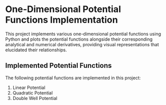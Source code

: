 # One-Dimensional Potential Functions Implementation
This project implements various one-dimensional potential functions using Python and  plots the potential functions alongside their corresponding analytical and numerical derivatives, providing visual representations that elucidated their relationships.

## Implemented Potential Functions

The following potential functions are implemented in this project:

 1. Linear Potential
 2. Quadratic Potential
 3. Double Well Potential

